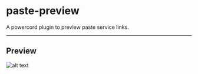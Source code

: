 # paste-preview

A powercord plugin to preview paste service links.

---

## Preview

![alt text](https://i.imgur.com/xIhzqys.gif "Paste preview gif")
